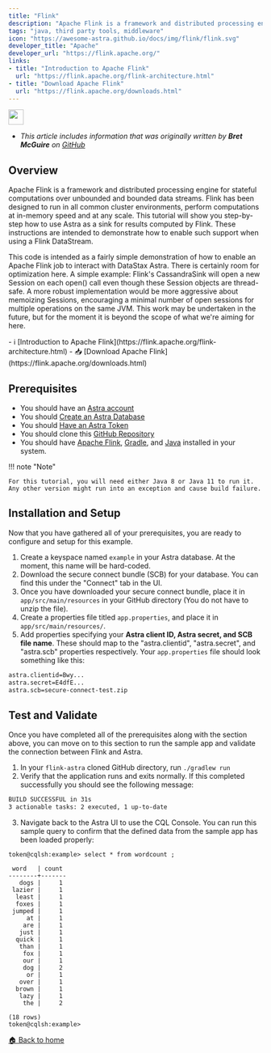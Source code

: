 ```yaml
---
title: "Flink"
description: "Apache Flink is a framework and distributed processing engine for stateful computations over unbounded and bounded data streams. Flink has been designed to run in all common cluster environments, perform computations at in-memory speed and at any scale. This tutorial will show you step-by-step how to use Astra as a sink for results computed by Flink. These instructions are intended to demonstrate how to enable such support when using a Flink DataStream."
tags: "java, third party tools, middleware"
icon: "https://awesome-astra.github.io/docs/img/flink/flink.svg"
developer_title: "Apache"
developer_url: "https://flink.apache.org/"
links:
- title: "Introduction to Apache Flink"
  url: "https://flink.apache.org/flink-architecture.html"
- title: "Download Apache Flink"
  url: "https://flink.apache.org/downloads.html"
---
```


<div class="nosurface" markdown="1">
<img src="https://awesome-astra.github.io/docs/img/Apache_Flink_logo.svg.png" height="30px" />

- _This article includes information that was originally written by **Bret McGuire** on [GitHub](https://github.com/absurdfarce/flink-astra)_ 
</div>

## Overview

Apache Flink is a framework and distributed processing engine for stateful computations over unbounded and bounded data streams. Flink has been designed to run in all common cluster environments, perform computations at in-memory speed and at any scale. This tutorial will show you step-by-step how to use Astra as a sink for results computed by Flink. These instructions are intended to demonstrate how to enable such support when using a Flink DataStream.

This code is intended as a fairly simple demonstration of how to enable an Apache Flink job to interact with DataStax Astra. There is certainly room for optimization here. A simple example: Flink's CassandraSink will open a new Session on each open() call even though these Session objects are thread-safe. A more robust implementation would be more aggressive about memoizing Sessions, encouraging a minimal number of open sessions for multiple operations on the same JVM. This work may be undertaken in the future, but for the moment it is beyond the scope of what we're aiming for here.

<div class="nosurface" markdown="1">
- ℹ️ [Introduction to Apache Flink](https://flink.apache.org/flink-architecture.html)
- 📥 [Download Apache Flink](https://flink.apache.org/downloads.html)
</div>

## Prerequisites
<ul class="prerequisites">
  <li class="nosurface">You should have an <a href="https://astra.dev/3B7HcYo">Astra account</a></li>
  <li class="nosurface">You should <a href="https://awesome-astra.github.io/docs/pages/astra/create-instance/">Create an Astra Database</a></li>
  <li class="nosurface">You should <a href="https://awesome-astra.github.io/docs/pages/astra/create-token/">Have an Astra Token</a></li>
  <li>You should clone this <a href="https://github.com/absurdfarce/flink-astra">GitHub Repository</a></li>
<li>You should have <a href="https://flink.apache.org/downloads.html">Apache Flink</a>, <a href="https://gradle.org/install/">Gradle</a>, and <a href="https://www.oracle.com/java/technologies/downloads/">Java</a> installed in your system. </li>
</ul>

!!! note "Note"

    For this tutorial, you will need either Java 8 or Java 11 to run it. Any other version might run into an exception and cause build failure.

## Installation and Setup
Now that you have gathered all of your prerequisites, you are ready to configure and setup for this example.

1. Create a keyspace named `example` in your Astra database. At the moment, this name will be hard-coded.
2. Download the secure connect bundle (SCB) for your database. You can find this under the "Connect" tab in the UI. 
3. Once you have downloaded your secure connect bundle, place it in `app/src/main/resources` in your GitHub directory (You do not have to unzip the file).
4. Create a properties file titled `app.properties`, and place it in `app/src/main/resources/`.
5. Add properties specifying your **Astra client ID, Astra secret, and SCB file name**. These should map to the "astra.clientid", "astra.secret", and "astra.scb" properties respectively. Your `app.properties` file should look something like this:
```bash
astra.clientid=Bwy...
astra.secret=E4dfE...
astra.scb=secure-connect-test.zip
```

## Test and Validate
Once you have completed all of the prerequisites along with the section above, you can move on to this section to run the sample app and validate the connection between Flink and Astra.

1. In your `flink-astra` cloned GitHub directory, run `./gradlew run`
2. Verify that the application runs and exits normally. If this completed successfully you should see the following message:
```bash
BUILD SUCCESSFUL in 31s
3 actionable tasks: 2 executed, 1 up-to-date
```
3. Navigate back to the Astra UI to use the CQL Console. You can run this sample query to confirm that the defined data from the sample app has been loaded properly:
```
token@cqlsh:example> select * from wordcount ;

 word   | count
--------+-------
   dogs |     1
 lazier |     1
  least |     1
  foxes |     1
 jumped |     1
     at |     1
    are |     1
   just |     1
  quick |     1
   than |     1
    fox |     1
    our |     1
    dog |     2
     or |     1
   over |     1
  brown |     1
   lazy |     1
    the |     2

(18 rows)
token@cqlsh:example> 
```

[🏠 Back to home](https://awesome-astra.github.io/docs/) 